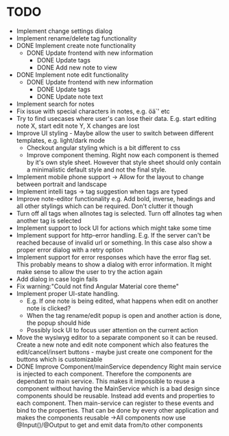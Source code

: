 # TODO
* Implement change settings dialog
* Implement rename/delete tag functionality
* DONE Implement create note functionality
  * DONE Update frontend with new information
    * DONE Update tags
    * DONE Add new note to view
* DONE Implement note edit functionality
  * DONE Update frontend with new information
    * DONE Update tags
    * DONE Update note text
* Implement search for notes
* Fix issue with special characters in notes, e.g. öä`' etc
* Try to find usecases where user's can lose their data. E.g. start editing note X, start edit note Y, X changes are lost
* Improve UI styling - Maybe allow the user to switch between different templates, e.g. light/dark mode
  * Checkout angular styling which is a bit different to css
  * Improve component theming. Right now each component is themed by it's own style sheet. However that style sheet should only contain a minimalistic default
    style and not the final style.
* Implement mobile phone support -> Allow for the layout to change between portrait and landscape
* Implement intelli tags -> tag suggestion when tags are typed
* Improve note-editor functionality e.g. Add bold, inverse, headings and all other stylings which can be required. Don't
  clutter it though
* Turn off all tags when allnotes tag is selected. Turn off allnotes tag when another tag is selected
* Implement support to lock UI for actions which might take some time
* Implement support for http-error handling. E.g. If the server can't be reached because of invalid url or something.
  In this case also show a proper error dialog with a retry option
* Implement support for error responses which have the error flag set. This probably means to show a dialog with error
  information. It might make sense to allow the user to try the action again
* Add dialog in case login fails
* Fix warning:"Could not find Angular Material core theme"
* Implement proper UI-state handling. 
    * E.g. If one note is being edited, what happens when edit on another note is clicked?
    * When the tag rename/edit popup is open and another action is done, the popup should hide
    * Possibly lock UI to focus user attention on the current action
* Move the wysiwyg editor to a separate component so it can be reused. Create a new note and edit note component which also features
  the edit/cancel/insert buttons - maybe just create one component for the buttons which is customizable
* DONE Improve Component/mainService dependency
  Right main service is injected to each component. Therefore the components are dependant to main service. This
  makes it impossible to reuse a component without having the MainService which is a bad design since components
  should be reusable. Instead add events and properties to each component. Then main-service can register to these
  events and bind to the properties. That can be done by every other application and makes the components reusable
  ->All components now use @Input()/@Output to get and emit data from/to other components


